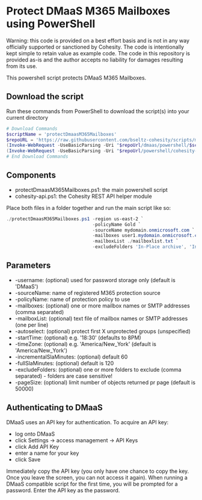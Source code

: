 # Protect DMaaS M365 Mailboxes using PowerShell

Warning: this code is provided on a best effort basis and is not in any way officially supported or sanctioned by Cohesity. The code is intentionally kept simple to retain value as example code. The code in this repository is provided as-is and the author accepts no liability for damages resulting from its use.

This powershell script protects DMaaS M365 Mailboxes.

## Download the script

Run these commands from PowerShell to download the script(s) into your current directory

```powershell
# Download Commands
$scriptName = 'protectDmaasM365Mailboxes'
$repoURL = 'https://raw.githubusercontent.com/bseltz-cohesity/scripts/master'
(Invoke-WebRequest -UseBasicParsing -Uri "$repoUrl/dmaas/powershell/$scriptName/$scriptName.ps1").content | Out-File "$scriptName.ps1"; (Get-Content "$scriptName.ps1") | Set-Content "$scriptName.ps1"
(Invoke-WebRequest -UseBasicParsing -Uri "$repoUrl/powershell/cohesity-api/cohesity-api.ps1").content | Out-File cohesity-api.ps1; (Get-Content cohesity-api.ps1) | Set-Content cohesity-api.ps1
# End Download Commands
```

## Components

* protectDmaasM365Mailboxes.ps1: the main powershell script
* cohesity-api.ps1: the Cohesity REST API helper module

Place both files in a folder together and run the main script like so:

```powershell
./protectDmaasM365Mailboxes.ps1 -region us-east-2 `
                                -policyName Gold `
                                -sourceName mydomain.onmicrosoft.com `
                                -mailboxes user1.mydomain.onmicrosoft.com, user2.mydomain.onmicrosoft.com `
                                -mailboxList ./mailboxlist.txt `
                                -excludeFolders 'In-Place archive', 'Infected Items'
```

## Parameters

* -username: (optional) used for password storage only (default is 'DMaaS')
* -sourceName: name of registered M365 protection source
* -policyName: name of protection policy to use
* -mailboxes: (optional) one or more mailbox names or SMTP addresses (comma separated)
* -mailboxList: (optional) text file of mailbox names or SMTP addresses (one per line)
* -autoselect: (optional) protect first X unprotected groups (unspecified)
* -startTime: (optional) e.g. '18:30' (defaults to 8PM)
* -timeZone: (optional) e.g. 'America/New_York' (default is 'America/New_York')
* -incrementalSlaMinutes: (optional) default 60
* -fullSlaMinutes: (optional) default is 120
* -excludeFolders: (optional) one or more folders to exclude (comma separated) - folders are case sensitive!
* -pageSize: (optional) limit number of objects returned pr page (default is 50000)

## Authenticating to DMaaS

DMaaS uses an API key for authentication. To acquire an API key:

* log onto DMaaS
* click Settings -> access management -> API Keys
* click Add API Key
* enter a name for your key
* click Save

Immediately copy the API key (you only have one chance to copy the key. Once you leave the screen, you can not access it again). When running a DMaaS compatible script for the first time, you will be prompted for a password. Enter the API key as the password.
